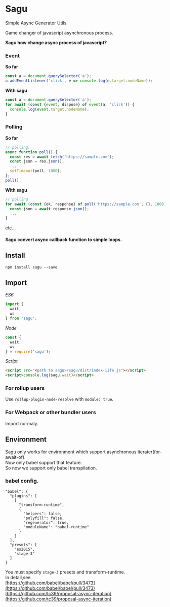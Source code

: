 # Sagu

Simple Async Generator Utils

Game changer of javascript asynchronous process.

**Sagu how change async process of javascript?**

### Event

**So far**

```javascript
const a = document.querySelector('a');
a.addEventListener('click', e => console.log(e.target.nodeName));
```

**With sagu**
```javascript
const a = document.querySelector('a');
for await (const {event, dispose} of event(a, 'click')) {
  console.log(event.target.nodeName);
}
```


### Polling

**So far**

```javascript
// polling.
async function poll() {
  const res = await fetch('https://sample.com');
  const json = res.json();
  ...
  setTimeout(poll, 1000);
};
poll();
```

**With sagu**
```javascript
// polling
for await (const {ok, response} of poll('https://sample.com', {}, 1000)) {
  const json = await response.json();
  ...
}
```

etc...


#### Sagu convert async callback function to simple loops.


## Install

`npm install sagu --save`

## Import

*ES6*

```javascript
import {
  wait,
  ws
} from 'sagu';
```

*Node*

```javascript
const {
  wait,
  ws
} = require('sagu');
```

*Script*

```html
<script src="<path to sagu>/sagu/dist/index-iife.js"></script>
<script>console.log(sagu.wait)</script>
```

### For rollup users

Use `rollup-plugin-node-resolve` with `module: true`.

### For Webpack or other bundler users

Import normaly.

## Environment

Sagu only works for environment which support asynchronous iterater(for-await-of).  
Now only babel support that feature.  
So now we support only babel transpilation.

### babel config.

```
"babel": {
  "plugins": [
    [
      "transform-runtime",
      {
        "helpers": false,
        "polyfill": false,
        "regenerator": true,
        "moduleName": "babel-runtime"
      }
    ]
  ],
  "presets": [
    "es2015",
    "stage-3"
  ]
}
```

You must specify `stage-3` presets and transform-runtime.  
In detail,see  
[https://github.com/babel/babel/pull/3473](https://github.com/babel/babel/pull/3473)  
[https://github.com/tc39/proposal-async-iteration](https://github.com/tc39/proposal-async-iteration)


